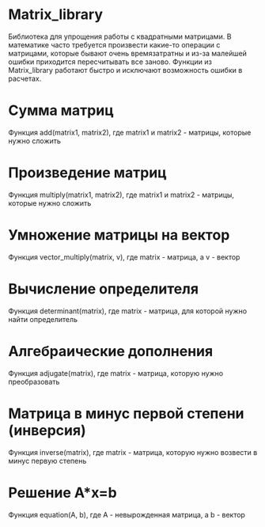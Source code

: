 # Matrix_library
Библиотека для упрощения работы с квадратными матрицами. В математике часто требуется произвести какие-то операции с матрицами, которые бывают очень времязатратны и из-за малейшей ошибки приходится пересчитывать все заново. Функции из Matrix_library работают быстро и исключают возможность ошибки в расчетах.
# Сумма матриц
Функция add(matrix1, matrix2), где matrix1 и matrix2 - матрицы, которые нужно сложить
# Произведение матриц
Функция multiply(matrix1, matrix2), где matrix1 и matrix2 - матрицы, которые нужно сложить
# Умножение матрицы на вектор
Функция vector_multiply(matrix, v), где matrix - матрица, а v - вектор
# Вычисление определителя
Функция determinant(matrix), где matrix - матрица, для которой нужно найти определитель
# Алгебраические дополнения
Функция adjugate(matrix), где matrix - матрица, которую нужно преобразовать
# Матрица в минус первой степени (инверсия)
Функция inverse(matrix), где matrix - матрица, которую нужно возвести в минус первую степень
# Решение A*x=b
Функция equation(A, b), где A - невырожденная матрица, а b - вектор
